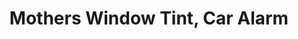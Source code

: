 ---
title: "Mothers Window Tint, Car Alarm"
url: /san-antonio/mothers-window-tint-car-alarm-southwest-military-drive/
shop: car parts
---